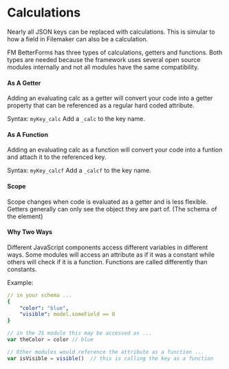 # Calculations

Nearly all JSON keys can be replaced with calculations. This is simular to how a field in Filemaker can also be a calculation.

FM BetterForms has three types of calculations, getters and functions. Both types are needed because the framework uses several open source modules internally and not all modules have the same compatibility. 

#### As A Getter

Adding an evaluating calc as a getter will convert your code into a getter property that can be referenced as a regular hard coded attribute.

Syntax: `myKey_calc` Add a `_calc` to the key name.

#### As A Function

Adding an evaluating calc as a function will convert your code into a funtion and attach it to the referenced key.

Syntax: `myKey_calcf` Add a `_calcf` to the key name.

#### Scope

Scope changes when code is evaluated as a getter and is less flexible. Getters generally can only see the object they are part of. \(The schema of the element\)

#### Why Two Ways

Different JavaScript components access different variables in different ways. Some modules will access an attribute as if it was a constant while others will check if it is a function. Functions are called differently than constants.

Example:

```yaml
// in your schema ...
{
    "color": "blue",
    "visible": model.someField == 0
}
```

```javascript
// in the JS module this may be accessed as ...
var theColor = color // blue

// Other modules would reference the attribute as a function ...
var isVisible = visible()  // this is calling the key as a function
```






